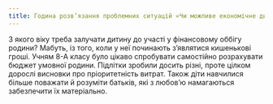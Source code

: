 ```yaml
---
title: Година розв’язання проблемних ситуацій «Чи можливе економічне диво в моїй родинні?..»
---
```


З якого віку треба залучати дитину до участі у фінансовому оббігу родини? Мабуть, із того, коли у неї починають з’являтися кишенькові гроші. Учням 8-А класу було цікаво спробувати самостійно розрахувати бюджет умовної родини. Підлітки зробили досить різні, проте цілком дорослі висновки про пріоритетність витрат. Також діти навчилися більше поважати й розуміти батьків, які з любов’ю намагаються забезпечити їх матеріально.

<slideshow />

